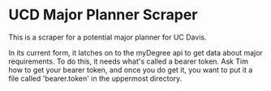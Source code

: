 # UCD Major Planner Scraper

This is a scraper for a potential major planner for UC Davis.

In its current form, it latches on to the myDegree api to get data about major requirements. To do this, it needs what's called a bearer token. Ask Tim how to get your bearer token, and once you do get it, you want to put it a file called 'bearer.token' in the uppermost directory.